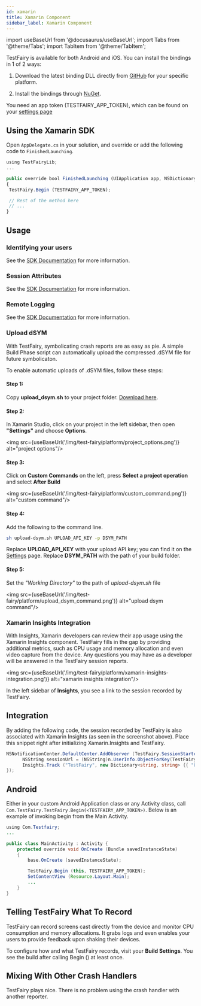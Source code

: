 ```yaml
---
id: xamarin
title: Xamarin Component
sidebar_label: Xamarin Component
---
```


import useBaseUrl from '@docusaurus/useBaseUrl';
import Tabs from '@theme/Tabs';
import TabItem from '@theme/TabItem';

TestFairy is available for both Android and iOS. You can install the bindings in 1 of 2 ways:

1. Download the latest binding DLL directly from [GitHub](https://github.com/testfairy/testfairy-xamarin/releases) for your specific platform.

1. Install the bindings through [NuGet](https://www.nuget.org/packages/TestFairy.Xamarin/).

You need an app token (TESTFAIRY_APP_TOKEN), which can be found on your [settings page](http://app.testfairy.com/settings/)

## Using the Xamarin SDK

Open `AppDelegate.cs` in your solution, and override or add the following code to `FinishedLaunching`.

```js
using TestFairyLib;
...

public override bool FinishedLaunching (UIApplication app, NSDictionary options)
{
 TestFairy.Begin (TESTFAIRY_APP_TOKEN);

 // Rest of the method here
 // ...
}
```

## Usage

### Identifying your users

See the [SDK Documentation](/test-fairy/sdk/identifying-users#xamarin) for more information.

### Session Attributes

See the [SDK Documentation](/test-fairy/sdk/session-attributes#xamarin) for more information.

### Remote Logging

See the [SDK Documentation](/test-fairy/sdk/remote-logging#xamarin) for more information.

### Upload dSYM

With TestFairy, symbolicating crash reports are as easy as pie. A simple Build Phase script can automatically upload the compressed .dSYM file for future symbolicaton.

To enable automatic uploads of .dSYM files, follow these steps:

#### Step 1:

Copy **upload_dsym.sh** to your project folder. [Download here](https://s3.amazonaws.com/testfairy/sdk/upload-dsym.sh).

#### Step 2:

In Xamarin Studio, click on your project in the left sidebar, then open **"Settings"** and choose **Options**.

<img src={useBaseUrl('/img/test-fairy/platform/project_options.png')} alt="project options"/>

#### Step 3:

Click on **Custom Commands** on the left, press **Select a project operation** and select **After Build**

<img src={useBaseUrl('/img/test-fairy/platform/custom_command.png')} alt="custom command"/>

#### Step 4:

Add the following to the command line.

```sh
sh upload-dsym.sh UPLOAD_API_KEY -p DSYM_PATH
```

Replace **UPLOAD_API_KEY** with your upload API key; you can find it on the [Settings](https://app.testfairy.com/settings/) page.
Replace **DSYM_PATH** with the path of your build folder.

#### Step 5:

Set the _"Working Directory"_ to the path of _upload-dsym.sh_ file

<img src={useBaseUrl('/img/test-fairy/platform/upload_dsym_command.png')} alt="upload dsym command"/>

### Xamarin Insights Integration

With Insights, Xamarin developers can review their app usage using the Xamarin Insights component. TestFairy fills in the gap by providing additional metrics, such as CPU usage and memory allocation and even video capture from the device. Any questions you may have as a developer will be answered in the TestFairy session reports.

<img src={useBaseUrl('/img/test-fairy/platform/xamarin-insights-integration.png')} alt="xamarin insights integration"/>

In the left sidebar of **Insights**, you see a link to the session recorded by TestFairy.

## Integration

By adding the following code, the session recorded by TestFairy is also associated with Xamarin Insights (as seen in the screenshot above). Place this snippet right after initializing Xamarin.Insights and TestFairy.

```csharp
NSNotificationCenter.DefaultCenter.AddObserver (TestFairy.SessionStartedNotification, delegate (NSNotification n) {
      NSString sessionUrl = (NSString)n.UserInfo.ObjectForKey(TestFairy.SessionStartedUrlKey);
      Insights.Track ("TestFairy", new Dictionary<string, string> {{ "URL", sessionUrl }});
});
```

## Android

Either in your custom Android Application class or any Activity class, call `Com.TestFairy.TestFairy.Begin(<TESTFAIRY_APP_TOKEN>)`. Below is an example of invoking begin from the Main Activity.

```java
using Com.Testfairy;
...

public class MainActivity : Activity {
    protected override void OnCreate (Bundle savedInstanceState)
    {
        base.OnCreate (savedInstanceState);

        TestFairy.Begin (this, TESTFAIRY_APP_TOKEN);
        SetContentView (Resource.Layout.Main);
        ...
    }
}
```

## Telling TestFairy What To Record

TestFairy can record screens cast directly from the device and monitor CPU consumption and memory allocations. It grabs
logs and even enables your users to provide feedback upon shaking their devices.

To configure how and what TestFairy records, visit your **Build Settings**. You see the build after calling Begin () at
least once.

## Mixing With Other Crash Handlers

TestFairy plays nice. There is no problem using the crash handler with another reporter.
